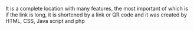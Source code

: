 It is a complete location with many features, the most important of which is if the link is long, it is shortened by a link or QR code and it was created by HTML, CSS, Java script and php
